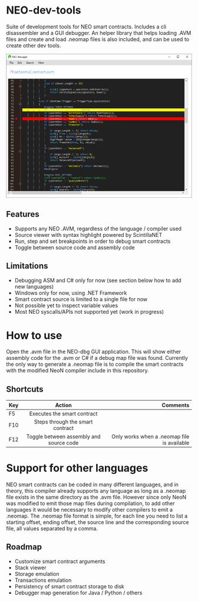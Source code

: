 # NEO-dev-tools
Suite of development tools for NEO smart contracts.
Includes a cli disassembler and a GUI debugger. An helper library that helps loading .AVM files and create and load .neomap files is also included, and can be used to create other dev tools.

![Debugger Screenshot](images/debugger.png)


## Features
- Supports any NEO .AVM, regardless of the language / compiler used
- Source viewer with syntax highlight powered by ScintillaNET
- Run, step and set breakpoints in order to debug smart contracts
- Toggle between source code and assembly code

## Limitations
- Debugging ASM and C# only for now (see section below how to add new languages)
- Windows only for now, using .NET Framework
- Smart contract source is limited to a single file for now
- Not possible yet to inspect variable values
- Most NEO syscalls/APIs not supported yet (work in progress)

# How to use

Open the .avm file in the NEO-dbg GUI application.
This will show either assembly code for the .avm or C# if a debug map file was found.
Currently the only way to generate a .neomap file is to compile the smart contracts with the modified NeoN compiler include in this repository.

## Shortcuts
| Key        | Action | Comments  |
| ------------- |:-------------:| -----:|
| F5 | Executes the smart contract ||
| F10 | Steps through the smart contract ||
| F12 | Toggle between assembly and source  code | Only works when a .neomap file is available |

# Support for other languages

NEO smart contracts can be coded in many different languages, and in theory, this compiler already supports any language as long as a .neomap file exists in the same directory as the .avm file.
However since only NeoN was modified to emit those map files during compilation, to add other languages it would be necessary to modify other compilers to emit a .neomap.
The .neomap file format is simple, for each line you need to list a starting offset, ending offset, the source line and the corresponding source file, all values separated by a comma.

## Roadmap
- Customize smart contract arguments
- Stack viewer
- Storage emulation
- Transactions emulation
- Persistency of smart contract storage to disk
- Debugger map generation for Java / Python / others
